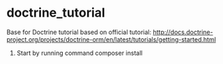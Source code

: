 # doctrine_tutorial
Base for Doctrine tutorial based on official tutorial: http://docs.doctrine-project.org/projects/doctrine-orm/en/latest/tutorials/getting-started.html

1. Start by running command
composer install

